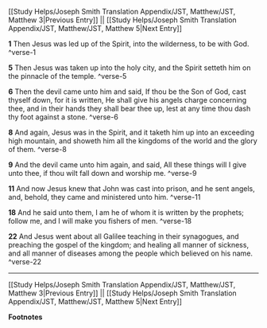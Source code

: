 [[Study Helps/Joseph Smith Translation Appendix/JST, Matthew/JST, Matthew 3|Previous Entry]]  ||  [[Study Helps/Joseph Smith Translation Appendix/JST, Matthew/JST, Matthew 5|Next Entry]]

**1**  Then Jesus was led up of the Spirit, into the wilderness, to be with God. ^verse-1

**5**  Then Jesus was taken up into the holy city, and the Spirit setteth him on the pinnacle of the temple. ^verse-5

**6**  Then the devil came unto him and said, If thou be the Son of God, cast thyself down, for it is written, He shall give his angels charge concerning thee, and in their hands they shall bear thee up, lest at any time thou dash thy foot against a stone. ^verse-6

**8**  And again, Jesus was in the Spirit, and it taketh him up into an exceeding high mountain, and showeth him all the kingdoms of the world and the glory of them. ^verse-8

**9**  And the devil came unto him again, and said, All these things will I give unto thee, if thou wilt fall down and worship me. ^verse-9

**11**  And now Jesus knew that John was cast into prison, and he sent angels, and, behold, they came and ministered unto him. ^verse-11

**18**  And he said unto them, I am he of whom it is written by the prophets; follow me, and I will make you fishers of men. ^verse-18

**22**  And Jesus went about all Galilee teaching in their synagogues, and preaching the gospel of the kingdom; and healing all manner of sickness, and all manner of diseases among the people which believed on his name. ^verse-22


---
[[Study Helps/Joseph Smith Translation Appendix/JST, Matthew/JST, Matthew 3|Previous Entry]]  ||  [[Study Helps/Joseph Smith Translation Appendix/JST, Matthew/JST, Matthew 5|Next Entry]]


**Footnotes**
